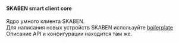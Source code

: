 #### **SKABEN smart client core**

Ядро умного клиента SKABEN.\
Для написания новых устройств SKABEN используйте [boilerplate](https://github.com/skaben/device_boilerplate)\
Описание API и конфигурации находится там же.
